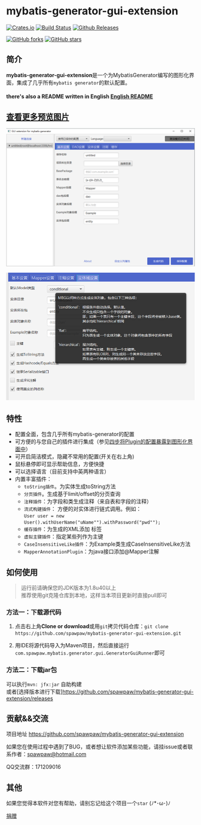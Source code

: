 # mybatis-generator-gui-extension


<!-- Badges section here. -->
[![Crates.io](https://img.shields.io/crates/l/rustc-serialize.svg)](https://github.com/spawpaw/mybatis-generator-gui-extension/blob/master/LICENSE)
[![Build Status](https://travis-ci.org/spawpaw/mybatis-generator-gui-extension.svg?branch=master)](https://travis-ci.org/spawpaw/mybatis-generator-gui-extension)
[![Github Releases](https://img.shields.io/github/downloads/atom/atom/latest/total.svg)](https://github.com/spawpaw/mybatis-generator-gui-extension/releases)

[![GitHub forks](https://img.shields.io/github/forks/spawpaw/mybatis-generator-gui-extension.svg?style=social&label=Fork)](https://github.com/spawpaw/mybatis-generator-gui-extension/fork)
[![GitHub stars](https://img.shields.io/github/stars/spawpaw/mybatis-generator-gui-extension.svg?style=social&label=Star)](https://github.com/spawpaw/mybatis-generator-gui-extension/star)



## 简介

**mybatis-generator-gui-extension**是一个为MybatisGenerator编写的图形化界面，集成了几乎所有`mybatis generator`的默认配置。

#### there's also a README written in English [English README](./README-en.md)

## [查看更多预览图片](./wiki/PREVIEW.md)


![示例图片](./wiki/images/main_window.png)

![示例图片](./wiki/images/tooltip_example.png)

## 特性

- 配置全面，包含几乎所有mybatis-generator的配置
- 可方便的与您自己的插件进行集成（参见[四步将Plugin的配置暴露到图形化界面中](./wiki/IntegrationOfYourPlugin.md)）
- 可开启简洁模式，隐藏不常用的配置(开关在右上角)
- 鼠标悬停即可显示帮助信息，方便快捷
- 可以选择语言（目前支持中英两种语言）
- 内置丰富插件：
    - `toString插件`。为实体生成toString方法
    - `分页插件`。生成基于limit/offset的分页查询
    - `注释插件`：为字段和类生成注释（来自表和字段的注释）
    - `流式构建插件`：  方便的对实体进行链式调用。例如：    
            ```
            User user = new User().withUserName("uName"").withPassword("pwd"");
            ```  
    - `缓存插件`：为生成的XML添加 <cache> 标签
    - `虚拟主键插件`：指定某些列作为主键
    - `CaseInsensitiveLike插件`：为Example类生成CaseInsensitiveLike方法
    - `MapperAnnotationPlugin`：为java接口添加@Mapper注解

## 如何使用

> 运行前请确保您的JDK版本为1.8u40以上  
> 推荐使用git克隆仓库到本地，这样当本项目更新时直接pull即可

### 方法一：下载源代码

1. 点击右上角**Clone or download**或用`git`拷贝代码仓库：`git clone https://github.com/spawpaw/mybatis-generator-gui-extension.git`

2. 用IDE将源代码导入为Maven项目，然后直接运行`com.spawpaw.mybatis.generator.gui.GeneratorGuiRunner`即可


### 方法二：下载jar包

可以执行`mvn: jfx:jar` 自助构建  
或者[选择版本进行下载]<https://github.com/spawpaw/mybatis-generator-gui-extension/releases>  


## 贡献&&交流
项目地址 https://github.com/spawpaw/mybatis-generator-gui-extension  

如果您在使用过程中遇到了BUG，或者想让软件添加某些功能，请挂issue或者联系作者：<spawpaw@hotmail.com>

QQ交流群：171209016

## 其他
如果您觉得本软件对您有帮助，请别忘记给这个项目一个`star`   (ﾉ*･ω･)ﾉ

[捐赠](./wiki/donate.md)
